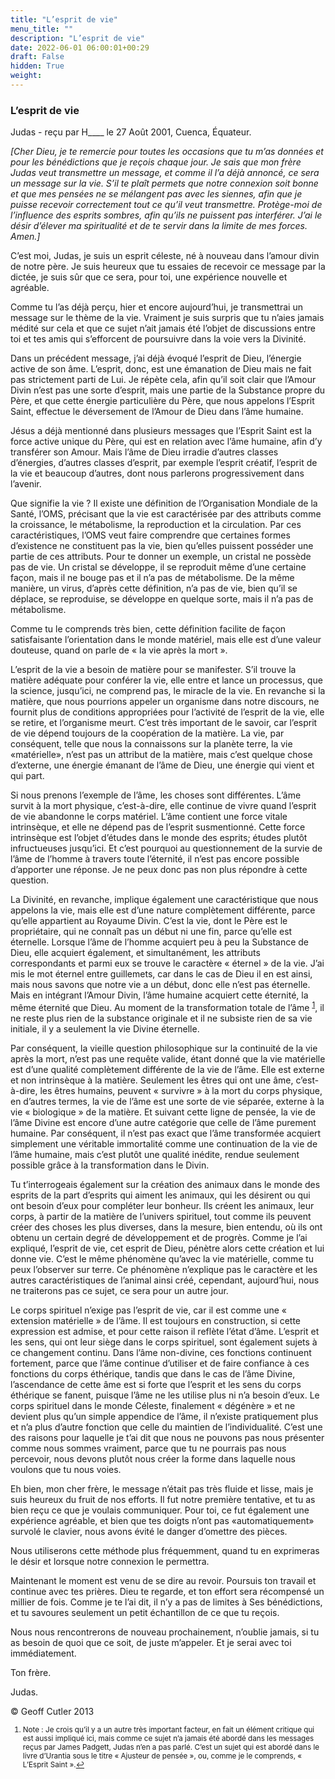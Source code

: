 ```yaml
---
title: "L’esprit de vie"
menu_title: ""
description: "L’esprit de vie"
date: 2022-06-01 06:00:01+00:29
draft: False
hidden: True
weight:
---
```

### L’esprit de vie

Judas - reçu par H____ le 27 Août 2001, Cuenca, Équateur.

*[Cher Dieu, je te remercie pour toutes les occasions que tu m’as données et pour les bénédictions que je reçois chaque jour. Je sais que mon frère Judas veut transmettre un message, et comme il l’a déjà annoncé, ce sera un message sur la vie. S’il te plaît permets que notre connexion soit bonne et que mes pensées ne se mélangent pas avec les siennes, afin que je puisse recevoir correctement tout ce qu’il veut transmettre. Protège-moi de l’influence des esprits sombres, afin qu’ils ne puissent pas interférer. J’ai le désir d’élever ma spiritualité et de te servir dans la limite de mes forces. Amen.]*

C’est moi, Judas, je suis un esprit céleste, né à nouveau dans l’amour divin de notre père. Je suis heureux que tu essaies de recevoir ce message par la dictée, je suis sûr que ce sera, pour toi, une expérience nouvelle et agréable.

Comme tu l’as déjà perçu, hier et encore aujourd’hui, je transmettrai un message sur le thème de la vie. Vraiment je suis surpris que tu n’aies jamais médité sur cela et que ce sujet n’ait jamais été l’objet de discussions entre toi et tes amis qui s’efforcent de poursuivre dans la voie vers la Divinité.

Dans un précédent message, j’ai déjà évoqué l’esprit de Dieu, l’énergie active de son âme. L’esprit, donc, est une émanation de Dieu mais ne fait pas strictement parti de Lui. Je répète cela, afin qu’il soit clair que l’Amour Divin n’est pas une sorte d’esprit, mais une partie de la Substance propre du Père, et que cette énergie particulière du Père, que nous appelons l’Esprit Saint, effectue le déversement de l’Amour de Dieu dans l’âme humaine.

Jésus a déjà mentionné dans plusieurs messages que l’Esprit Saint est la force active unique du Père, qui est en relation avec l’âme humaine, afin d’y transférer son Amour. Mais l’âme de Dieu irradie d’autres classes d’énergies, d’autres classes d’esprit, par exemple l’esprit créatif, l’esprit de la vie et beaucoup d’autres, dont nous parlerons progressivement dans l’avenir.

Que signifie la vie ? Il existe une définition de l’Organisation Mondiale de la Santé, l’OMS, précisant que la vie est caractérisée par des attributs comme la croissance, le métabolisme, la reproduction et la circulation. Par ces caractéristiques, l’OMS veut faire comprendre que certaines formes d’existence ne constituent pas la vie, bien qu’elles puissent posséder une partie de ces attributs. Pour te donner un exemple, un cristal ne possède pas de vie. Un cristal se développe, il se reproduit même d’une certaine façon, mais il ne bouge pas et il n’a pas de métabolisme. De la même manière, un virus, d’après cette définition, n’a pas de vie, bien qu’il se déplace, se reproduise, se développe en quelque sorte, mais il n’a pas de métabolisme.

Comme tu le comprends très bien, cette définition facilite de façon satisfaisante l’orientation dans le monde matériel, mais elle est d’une valeur douteuse, quand on parle de « la vie après la mort ».

L’esprit de la vie a besoin de matière pour se manifester. S’il trouve la matière adéquate pour conférer la vie, elle entre et lance un processus, que la science, jusqu’ici, ne comprend pas, le miracle de la vie. En revanche si la  matière, que nous pourrions appeler un organisme dans notre discours, ne fournit plus de conditions appropriées pour l’activité de l’esprit de la vie, elle se retire, et l’organisme meurt. C’est très important de le savoir, car l’esprit de vie dépend toujours de la coopération de la matière. La vie, par conséquent, telle que nous la connaissons sur la planète terre, la vie «matérielle», n’est pas un attribut de la matière, mais c’est quelque chose d’externe, une énergie émanant de l’âme de Dieu, une énergie qui vient et qui part.

Si nous prenons l’exemple de l’âme, les choses sont différentes. L’âme survit à la mort physique, c’est-à-dire, elle continue de vivre quand l’esprit de vie abandonne le corps matériel. L’âme contient une force vitale intrinsèque, et elle ne dépend pas de l’esprit susmentionné. Cette force intrinsèque est l’objet d’études dans le monde des esprits; études plutôt infructueuses jusqu’ici. Et c’est pourquoi au questionnement de la survie de l’âme de l’homme à travers toute l’éternité, il n’est pas encore possible d’apporter une réponse. Je ne peux donc pas non plus répondre à cette question.

La Divinité, en revanche, implique également une caractéristique que nous appelons la vie, mais elle est d’une nature complètement différente, parce qu’elle appartient au Royaume Divin. C’est la vie, dont le Père est le propriétaire, qui ne connaît pas un début ni une fin, parce qu’elle est éternelle. Lorsque l’âme de l’homme acquiert peu à peu la Substance de Dieu, elle acquiert également, et simultanément, les attributs correspondants et parmi eux se trouve le caractère « éternel » de la vie. J’ai mis le mot éternel entre guillemets, car dans le cas de Dieu il en est ainsi, mais nous savons que notre vie a un début, donc elle n’est pas éternelle. Mais en intégrant l’Amour Divin, l’âme humaine acquiert cette éternité, la même éternité que Dieu. Au moment de la transformation totale de l’âme <sup id="a1">[1](#f1)</sup>, il ne reste plus rien de la substance originale et il ne subsiste rien de sa vie initiale, il y a seulement la vie Divine éternelle.

Par conséquent, la vieille question philosophique sur la continuité de la vie après la mort, n’est pas une requête valide, étant donné que la vie matérielle est d’une qualité complètement différente de la vie de l’âme. Elle est externe et non intrinsèque à la matière. Seulement les êtres qui ont une âme, c’est-à-dire, les êtres humains, peuvent « survivre » à la mort du corps physique, en d’autres termes, la vie de l’âme est une sorte de vie séparée, externe à la vie « biologique » de la matière. Et suivant cette ligne de pensée, la vie de l’âme Divine est encore d’une autre catégorie que celle de l’âme purement humaine. Par conséquent, il n’est pas exact que l’âme transformée acquiert simplement une véritable immortalité comme une continuation de la vie de l’âme humaine, mais c’est plutôt une qualité inédite, rendue seulement possible grâce à la transformation dans le Divin.

Tu t’interrogeais également sur la création des animaux dans le monde des esprits de la part d’esprits qui aiment les animaux, qui les désirent ou qui ont besoin d’eux pour compléter leur bonheur. Ils créent les animaux, leur corps, à partir de la matière de l’univers spirituel, tout comme ils peuvent créer des choses les plus diverses, dans la mesure, bien entendu, où ils ont obtenu un certain degré de développement et de progrès. Comme je l’ai expliqué, l’esprit de vie, cet esprit de Dieu, pénètre alors cette création et lui donne vie. C’est le même phénomène qu’avec la vie matérielle, comme tu peux l’observer sur terre. Ce phénomène n’explique pas le caractère et les autres caractéristiques de l’animal ainsi créé, cependant, aujourd’hui, nous ne traiterons pas ce sujet, ce sera pour un autre jour.

Le corps spirituel n’exige pas l’esprit de vie, car il est comme une « extension matérielle » de l’âme. Il est toujours en construction, si cette expression est admise, et pour cette raison il reflète l’état d’âme. L’esprit et les sens, qui ont leur siège dans le corps spirituel, sont également sujets à ce changement continu. Dans l’âme non-divine, ces fonctions continuent fortement, parce que l’âme continue d’utiliser et de faire confiance à ces fonctions du corps éthérique, tandis que dans le cas de l’âme Divine, l’ascendance de cette âme est si forte que l’esprit et les sens du corps éthérique se fanent, puisque l’âme ne les utilise plus ni n’a besoin d’eux. Le corps spirituel dans le monde Céleste, finalement « dégénère » et ne devient plus qu’un simple appendice de l’âme, il n’existe pratiquement plus et n’a plus d’autre fonction que celle du maintien de l’individualité. C’est une des raisons pour laquelle je t’ai dit que nous ne pouvons pas nous présenter comme nous sommes vraiment, parce que tu ne pourrais pas nous percevoir, nous devons plutôt nous créer la forme dans laquelle nous voulons que tu nous voies.

Eh bien, mon cher frère, le message n’était pas très fluide et lisse, mais je suis heureux du fruit de nos efforts. Il fut notre première tentative, et tu as bien reçu ce que je voulais communiquer. Pour toi, ce fut également une expérience agréable, et bien que tes doigts n’ont pas «automatiquement» survolé le clavier, nous avons évité le danger d’omettre des pièces.

Nous utiliserons cette méthode plus fréquemment, quand tu en exprimeras le désir et lorsque notre connexion le permettra.

Maintenant le moment est venu de se dire au revoir. Poursuis ton travail et continue avec tes prières. Dieu te regarde, et ton effort sera récompensé un millier de fois. Comme je te l’ai dit, il n’y a pas de limites à Ses bénédictions, et tu savoures seulement un petit échantillon de ce que tu reçois.

Nous nous rencontrerons de nouveau prochainement, n’oublie jamais, si tu as besoin de quoi que ce soit, de juste m’appeler. Et je serai avec toi immédiatement.

Ton frère.

Judas.

© Geoff Cutler 2013
<small>

1. <large id="f1"> Note : Je crois qu’il y a un autre très important facteur, en fait un élément critique qui est aussi impliqué ici, mais comme ce sujet n’a jamais été abordé dans les messages reçus par James Padgett, Judas n’en a pas parlé. C’est un sujet qui est abordé dans le livre d’Urantia sous le titre « Ajusteur de pensée », ou, comme je le comprends, « L’Esprit Saint ».[↩](#a1)

